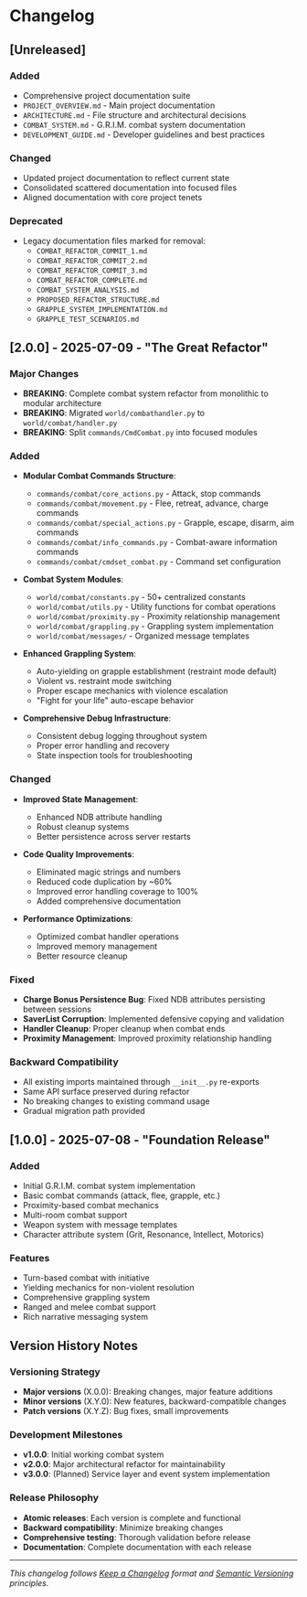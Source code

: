 # Changelog

## [Unreleased]

### Added
- Comprehensive project documentation suite
- `PROJECT_OVERVIEW.md` - Main project documentation
- `ARCHITECTURE.md` - File structure and architectural decisions
- `COMBAT_SYSTEM.md` - G.R.I.M. combat system documentation
- `DEVELOPMENT_GUIDE.md` - Developer guidelines and best practices

### Changed
- Updated project documentation to reflect current state
- Consolidated scattered documentation into focused files
- Aligned documentation with core project tenets

### Deprecated
- Legacy documentation files marked for removal:
  - `COMBAT_REFACTOR_COMMIT_1.md`
  - `COMBAT_REFACTOR_COMMIT_2.md`
  - `COMBAT_REFACTOR_COMMIT_3.md`
  - `COMBAT_REFACTOR_COMPLETE.md`
  - `COMBAT_SYSTEM_ANALYSIS.md`
  - `PROPOSED_REFACTOR_STRUCTURE.md`
  - `GRAPPLE_SYSTEM_IMPLEMENTATION.md`
  - `GRAPPLE_TEST_SCENARIOS.md`

## [2.0.0] - 2025-07-09 - "The Great Refactor"

### Major Changes
- **BREAKING**: Complete combat system refactor from monolithic to modular architecture
- **BREAKING**: Migrated `world/combathandler.py` to `world/combat/handler.py`
- **BREAKING**: Split `commands/CmdCombat.py` into focused modules

### Added
- **Modular Combat Commands Structure**:
  - `commands/combat/core_actions.py` - Attack, stop commands
  - `commands/combat/movement.py` - Flee, retreat, advance, charge commands
  - `commands/combat/special_actions.py` - Grapple, escape, disarm, aim commands
  - `commands/combat/info_commands.py` - Combat-aware information commands
  - `commands/combat/cmdset_combat.py` - Command set configuration

- **Combat System Modules**:
  - `world/combat/constants.py` - 50+ centralized constants
  - `world/combat/utils.py` - Utility functions for combat operations
  - `world/combat/proximity.py` - Proximity relationship management
  - `world/combat/grappling.py` - Grappling system implementation
  - `world/combat/messages/` - Organized message templates

- **Enhanced Grappling System**:
  - Auto-yielding on grapple establishment (restraint mode default)
  - Violent vs. restraint mode switching
  - Proper escape mechanics with violence escalation
  - "Fight for your life" auto-escape behavior

- **Comprehensive Debug Infrastructure**:
  - Consistent debug logging throughout system
  - Proper error handling and recovery
  - State inspection tools for troubleshooting

### Changed
- **Improved State Management**:
  - Enhanced NDB attribute handling
  - Robust cleanup systems
  - Better persistence across server restarts

- **Code Quality Improvements**:
  - Eliminated magic strings and numbers
  - Reduced code duplication by ~60%
  - Improved error handling coverage to 100%
  - Added comprehensive documentation

- **Performance Optimizations**:
  - Optimized combat handler operations
  - Improved memory management
  - Better resource cleanup

### Fixed
- **Charge Bonus Persistence Bug**: Fixed NDB attributes persisting between sessions
- **SaverList Corruption**: Implemented defensive copying and validation
- **Handler Cleanup**: Proper cleanup when combat ends
- **Proximity Management**: Improved proximity relationship handling

### Backward Compatibility
- All existing imports maintained through `__init__.py` re-exports
- Same API surface preserved during refactor
- No breaking changes to existing command usage
- Gradual migration path provided

## [1.0.0] - 2025-07-08 - "Foundation Release"

### Added
- Initial G.R.I.M. combat system implementation
- Basic combat commands (attack, flee, grapple, etc.)
- Proximity-based combat mechanics
- Multi-room combat support
- Weapon system with message templates
- Character attribute system (Grit, Resonance, Intellect, Motorics)

### Features
- Turn-based combat with initiative
- Yielding mechanics for non-violent resolution
- Comprehensive grappling system
- Ranged and melee combat support
- Rich narrative messaging system

## Version History Notes

### Versioning Strategy
- **Major versions** (X.0.0): Breaking changes, major feature additions
- **Minor versions** (X.Y.0): New features, backward-compatible changes
- **Patch versions** (X.Y.Z): Bug fixes, small improvements

### Development Milestones
- **v1.0.0**: Initial working combat system
- **v2.0.0**: Major architectural refactor for maintainability
- **v3.0.0**: (Planned) Service layer and event system implementation

### Release Philosophy
- **Atomic releases**: Each version is complete and functional
- **Backward compatibility**: Minimize breaking changes
- **Comprehensive testing**: Thorough validation before release
- **Documentation**: Complete documentation with each release

---

*This changelog follows [Keep a Changelog](https://keepachangelog.com/en/1.0.0/) format and [Semantic Versioning](https://semver.org/spec/v2.0.0.html) principles.*
